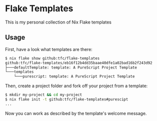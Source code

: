 # Flake Templates

This is my personal collection of Nix Flake templates

## Usage

First, have a look what templates are there:

```sh
$ nix flake show github:tfc/flake-templates
github:tfc/flake-templates/eb16f12b4dd35baae40dfe1a02bad16b2f243d92
├───defaultTemplate: template: A PureScript Project Template
└───templates
    └───purescript: template: A PureScript Project Template
```

Then, create a project folder and fork off your project from a template:

```sh
$ mkdir my-project && cd my-project
$ nix flake init -t github:tfc/flake-templates#purescipt
...
```

Now you can work as described by the template's welcome message.
